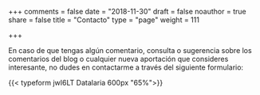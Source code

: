 +++
comments = false
date = "2018-11-30"
draft = false
noauthor = true
share = false
title = "Contacto"
type = "page"
weight = 111

+++

En caso de que tengas algún comentario, consulta o sugerencia sobre los comentarios del blog o cualquier nueva aportación que consideres interesante, no dudes en contactarme a través del siguiente formulario:

{{< typeform jwI6LT Datalaria 600px "65%">}}
